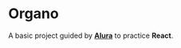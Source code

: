 # Organo
A basic project guided by <b>[Alura](https://cursos.alura.com.br/course/react-desenvolvendo-javascript)</b> to practice <b>React</b>.


